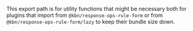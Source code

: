 This export path is for utility functions that might be necessary both for plugins that import from `@kbn/response-ops-rule-form` or from `@kbn/response-ops-rule-form/lazy` to keep their bundle size down.
